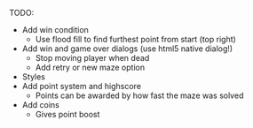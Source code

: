 TODO:

- Add win condition
  - Use flood fill to find furthest point from start (top right)
- Add win and game over dialogs (use html5 native dialog!)
  - Stop moving player when dead
  - Add retry or new maze option
- Styles
- Add point system and highscore
  - Points can be awarded by how fast the maze was solved
- Add coins
  - Gives point boost
